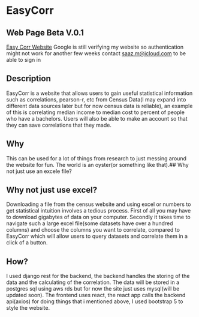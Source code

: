 # EasyCorr
## Web Page Beta V.0.1
<a href="http://easycorr.com/" target="_blank">Easy Corr Website</a> Google is still verifying my website so authentication might not work for another few weeks contact saaz.m@icloud.com to be able to sign in
## Description
EasyCorr is a website that allows users to gain useful statistical information such as correlations, pearson-r, etc from Census Data(I may expand into different data sources later but for now census data is reliable), an example of this is correlating median income to median cost to percent of people who have a bachelors. Users will also be able to make an account so that they can save correlations that they made.
## Why
This can be used for a lot of things from research to just messing around the website for fun. The world is an oyster(or something like that).## Why not just use an excele file?
## Why not just use excel?
Downloading a file from the census website and using excel or numbers to get statistical intuition involves a tedious process. First of all you may have to download gigabytes of data on your computer. Secondly it takes time to navigate such a large excel file(some datasets have over a hundred columns) and choose the columns you want to correlate, compared to EasyCorr which will allow users to query datasets and correlate them in a click of a button.
## How?
I used django rest for the backend, the backend handles the storing of the data and the calculating of the correlation. The data will be stored in a postgres sql using aws rds but for now the site just uses mysql(will be updated soon). The frontend uses react, the react app calls the backend api(axios) for doing things that i mentioned above, I used bootstrap 5 to style the website.
